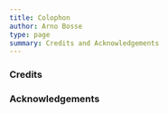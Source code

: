 ```yaml
---
title: Colophon
author: Arno Bosse
type: page
summary: Credits and Acknowledgements
---
```


### Credits


### Acknowledgements